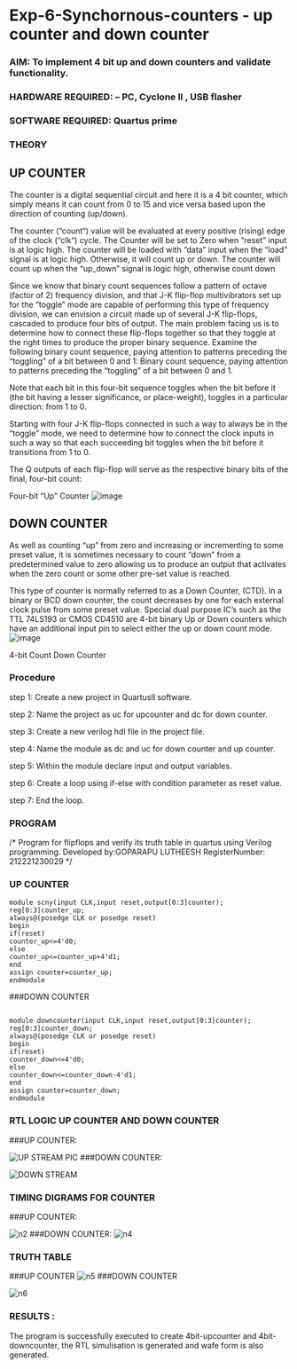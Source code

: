 # Exp-6-Synchornous-counters - up counter and down counter 
### AIM: To implement 4 bit up and down counters and validate  functionality.
### HARDWARE REQUIRED:  – PC, Cyclone II , USB flasher
### SOFTWARE REQUIRED:   Quartus prime
### THEORY 

## UP COUNTER 
The counter is a digital sequential circuit and here it is a 4 bit counter, which simply means it can count from 0 to 15 and vice versa based upon the direction of counting (up/down). 

The counter (“count“) value will be evaluated at every positive (rising) edge of the clock (“clk“) cycle.
The Counter will be set to Zero when “reset” input is at logic high.
The counter will be loaded with “data” input when the “load” signal is at logic high. Otherwise, it will count up or down.
The counter will count up when the “up_down” signal is logic high, otherwise count down

Since we know that binary count sequences follow a pattern of octave (factor of 2) frequency division, and that J-K flip-flop multivibrators set up for the “toggle” mode are capable of performing this type of frequency division, we can envision a circuit made up of several J-K flip-flops, cascaded to produce four bits of output.
The main problem facing us is to determine how to connect these flip-flops together so that they toggle at the right times to produce the proper binary sequence.
Examine the following binary count sequence, paying attention to patterns preceding the “toggling” of a bit between 0 and 1:
Binary count sequence, paying attention to patterns preceding the “toggling” of a bit between 0 and 1.

Note that each bit in this four-bit sequence toggles when the bit before it (the bit having a lesser significance, or place-weight), toggles in a particular direction: from 1 to 0.



 
 

Starting with four J-K flip-flops connected in such a way to always be in the “toggle” mode, we need to determine how to connect the clock inputs in such a way so that each succeeding bit toggles when the bit before it transitions from 1 to 0.

The Q outputs of each flip-flop will serve as the respective binary bits of the final, four-bit count:

 
 

Four-bit “Up” Counter
![image](https://user-images.githubusercontent.com/36288975/169644758-b2f4339d-9532-40c5-af40-8f4f8c942e2c.png)



## DOWN COUNTER 

As well as counting “up” from zero and increasing or incrementing to some preset value, it is sometimes necessary to count “down” from a predetermined value to zero allowing us to produce an output that activates when the zero count or some other pre-set value is reached.

This type of counter is normally referred to as a Down Counter, (CTD). In a binary or BCD down counter, the count decreases by one for each external clock pulse from some preset value. Special dual purpose IC’s such as the TTL 74LS193 or CMOS CD4510 are 4-bit binary Up or Down counters which have an additional input pin to select either the up or down count mode.
![image](https://user-images.githubusercontent.com/36288975/169644844-1a14e123-7228-4ed8-81a9-eb937dff4ac8.png)


4-bit Count Down Counter
### Procedure
step 1:
Create a new project in QuartusII software.

step 2:
Name the project as uc for upcounter and dc for down counter.

step 3:
Create a new verilog hdl file in the project file.

step 4:
Name the module as dc and uc for down counter and up counter.

step 5:
Within the module declare input and output variables.

step 6:
Create a loop using if-else with condition parameter as reset value.

step 7:
End the loop.






### PROGRAM 
/*
Program for flipflops  and verify its truth table in quartus using Verilog programming.
Developed by:GOPARAPU LUTHEESH
RegisterNumber:  212221230029
*/
### UP COUNTER
```
module scny(input CLK,input reset,output[0:3]counter);
reg[0:3]counter_up;
always@(posedge CLK or posedge reset)
begin 
if(reset)
counter_up<=4'd0;
else
counter_up<=counter_up+4'd1;
end
assign counter=counter_up;
endmodule
```
###DOWN COUNTER
```

module downcounter(input CLK,input reset,output[0:3]counter);
reg[0:3]counter_down;
always@(posedge CLK or posedge reset)
begin 
if(reset)
counter_down<=4'd0;
else
counter_down<=counter_down-4'd1;
end
assign counter=counter_down;
endmodule
```




### RTL LOGIC UP COUNTER AND DOWN COUNTER  
###UP COUNTER:

![UP STREAM PIC](https://user-images.githubusercontent.com/94154531/198284234-cd7071b2-ec9b-4426-b8d5-14fd9625bd3b.jpg)
###DOWN COUNTER:

![DOWN STREAM](https://user-images.githubusercontent.com/94154531/198284304-072a2d11-f304-4a08-b5ef-bbb298190ebe.jpg)








### TIMING DIGRAMS FOR COUNTER  
###UP COUNTER:

![n2](https://user-images.githubusercontent.com/94154531/198284349-a86c3fb1-638e-42e9-94e3-2b9438e148ab.png)
###DOWN COUNTER:
![n4](https://user-images.githubusercontent.com/94154531/198284901-08fbbd2b-0b90-4d2c-8000-5564ba7c292e.png)




### TRUTH TABLE 
###UP COUNTER
![n5](https://user-images.githubusercontent.com/94154531/198284957-210b1b61-e121-4883-a5b0-d3ea50da8e2a.png)
###DOWN COUNTER

![n6](https://user-images.githubusercontent.com/94154531/198285019-c9ecab29-73e0-40a9-9827-1a051093a93c.png)






### RESULTS :
The program is successfully executed to create 4bit-upcounter and 4bit-downcounter, the RTL simulisation is generated and wafe form is also generated.
